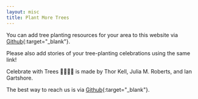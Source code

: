 ```yaml
---
layout: misc
title: Plant More Trees
---
```


You can add tree planting resources for your area to this website via [Github](https://github.com/tkell/plant-a-tree){:target="_blank"}.

Please also add stories of your tree-planting celebrations using the same link!

Celebrate with Trees  🌱🌿🌳🌲 is made by Thor Kell, Julia M. Roberts, and Ian Gartshore.

The best way to reach us is via [Github](https://github.com/tkell/){:target="_blank"}.
